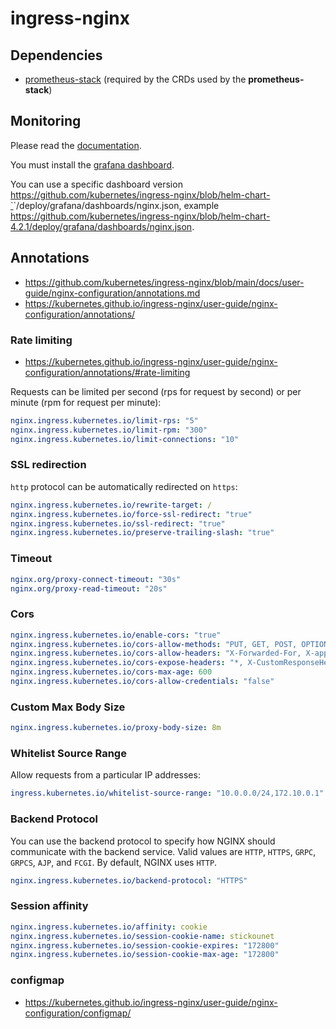 # ingress-nginx

## Dependencies
* [prometheus-stack](/argocd/prometheus-stack/prometheus-stack.yaml) (required by the CRDs used by the **prometheus-stack**)

## Monitoring
Please read the [documentation](https://kubernetes.github.io/ingress-nginx/user-guide/monitoring/).

You must install the [grafana dashboard](https://raw.githubusercontent.com/kubernetes/ingress-nginx/main/deploy/grafana/dashboards/nginx.json).

You can use a specific dashboard version https://github.com/kubernetes/ingress-nginx/blob/helm-chart-`<tag>`/deploy/grafana/dashboards/nginx.json, example https://github.com/kubernetes/ingress-nginx/blob/helm-chart-4.2.1/deploy/grafana/dashboards/nginx.json.

## Annotations
* https://github.com/kubernetes/ingress-nginx/blob/main/docs/user-guide/nginx-configuration/annotations.md
* https://kubernetes.github.io/ingress-nginx/user-guide/nginx-configuration/annotations/

### Rate limiting
* https://kubernetes.github.io/ingress-nginx/user-guide/nginx-configuration/annotations/#rate-limiting

Requests can be limited per second (rps for request by second) or per minute (rpm for request per minute):
```yaml
nginx.ingress.kubernetes.io/limit-rps: "5"
nginx.ingress.kubernetes.io/limit-rpm: "300"
nginx.ingress.kubernetes.io/limit-connections: "10"
```

### SSL redirection
`http` protocol can be automatically redirected on `https`:
```yaml
nginx.ingress.kubernetes.io/rewrite-target: /
nginx.ingress.kubernetes.io/force-ssl-redirect: "true"
nginx.ingress.kubernetes.io/ssl-redirect: "true"
nginx.ingress.kubernetes.io/preserve-trailing-slash: "true"
```

### Timeout
```yaml
nginx.org/proxy-connect-timeout: "30s"
nginx.org/proxy-read-timeout: "20s"
```

### Cors
```yaml
nginx.ingress.kubernetes.io/enable-cors: "true"
nginx.ingress.kubernetes.io/cors-allow-methods: "PUT, GET, POST, OPTIONS"
nginx.ingress.kubernetes.io/cors-allow-headers: "X-Forwarded-For, X-app123-XPTO"
nginx.ingress.kubernetes.io/cors-expose-headers: "*, X-CustomResponseHeader"
nginx.ingress.kubernetes.io/cors-max-age: 600
nginx.ingress.kubernetes.io/cors-allow-credentials: "false"
```

### Custom Max Body Size
```yaml
nginx.ingress.kubernetes.io/proxy-body-size: 8m
```

### Whitelist Source Range
Allow requests from a particular IP addresses:
```yaml
ingress.kubernetes.io/whitelist-source-range: "10.0.0.0/24,172.10.0.1"
```

### Backend Protocol
You can use the backend protocol to specify how NGINX should communicate with the backend service. Valid values are `HTTP`, `HTTPS`, `GRPC`, `GRPCS`, `AJP`, and `FCGI`. By default, NGINX uses `HTTP`.
```yaml
nginx.ingress.kubernetes.io/backend-protocol: "HTTPS"
```
### Session affinity
```yaml
nginx.ingress.kubernetes.io/affinity: cookie
nginx.ingress.kubernetes.io/session-cookie-name: stickounet
nginx.ingress.kubernetes.io/session-cookie-expires: "172800"
nginx.ingress.kubernetes.io/session-cookie-max-age: "172800"
```

### configmap
* https://kubernetes.github.io/ingress-nginx/user-guide/nginx-configuration/configmap/